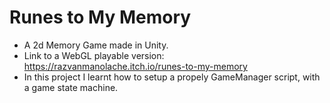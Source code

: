 # Runes to My Memory
- A 2d Memory Game made in Unity.
- Link to a WebGL playable version: https://razvanmanolache.itch.io/runes-to-my-memory
- In this project I learnt how to setup a propely GameManager script, with a game state machine.
